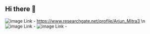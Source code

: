 ## Hi there 👋

![image](https://github.com/user-attachments/assets/da8d0815-2abc-4154-8d62-bcd7646777a2) Link - https://www.researchgate.net/profile/Arjun_Mitra3 \n
![image](https://github.com/user-attachments/assets/dac72db8-1ec7-4cdb-ae36-1b2ed5c9d4b5) Link - 
![image](https://github.com/user-attachments/assets/16a0670f-7990-4934-aba0-de089341ac9f) Link - 


<!--
**MitraArjun/MitraArjun** is a ✨ _special_ ✨ repository because its `README.md` (this file) appears on your GitHub profile.

Here are some ideas to get you started:

- 🔭 I’m currently working on ...
- 🌱 I’m currently learning ...
- 👯 I’m looking to collaborate on ...
- 🤔 I’m looking for help with ...
- 💬 Ask me about ...
- 📫 How to reach me: ...
- 😄 Pronouns: ...
- ⚡ Fun fact: ...
-->
